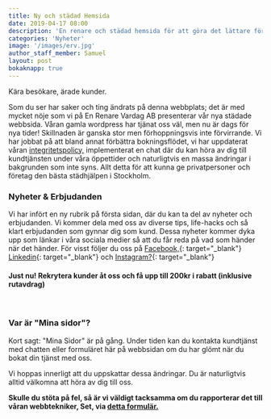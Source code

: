 ```yaml
---
title: Ny och städad Hemsida
date: 2019-04-17 08:00
description: 'En renare och städad hemsida för att göra det lättare för dig att ha En Renare Vardag'
categories: 'Nyheter'
image: '/images/erv.jpg'
author_staff_member: Samuel
layout: post
bokaknapp: true
---
```


K&auml;ra bes&ouml;kare, &auml;rade kunder.

Som du ser har saker och ting &auml;ndrats p&aring; denna webbplats; det &auml;r med mycket n&ouml;je som vi p&aring; En Renare Vardag AB presenterar v&aring;r nya st&auml;dade webbsida. V&aring;ran gamla wordpress har tj&auml;nat oss v&auml;l, men nu &auml;r dags f&ouml;r nya tider\! Skillnaden &auml;r ganska stor men f&ouml;rhoppningsvis inte f&ouml;rvirrande. Vi har jobbat p&aring; att bland annat f&ouml;rb&auml;ttra bokningsfl&ouml;det, vi har uppdaterat v&aring;ran [integritetspolicy,](/integritetspolicy/)&nbsp;implementerat en chat d&auml;r du kan h&ouml;ra av dig till kundtj&auml;nsten under v&aring;ra &ouml;ppettider och naturligtvis en massa &auml;ndringar i bakgrunden som inte syns. Allt detta f&ouml;r att kunna ge privatpersoner och f&ouml;retag den b&auml;sta st&auml;dhj&auml;lpen i Stockholm.

### Nyheter & Erbjudanden

Vi har inf&ouml;rt en ny rubrik p&aring; f&ouml;rsta sidan, d&auml;r du kan ta del av nyheter och erbjudanden. Vi kommer dela med oss av diverse tips, life-hacks och s&aring; klart erbjudanden som gynnar dig som kund. Dessa nyheter kommer dyka upp som l&auml;nkar i v&aring;ra sociala medier s&aring; att du f&aring;r reda p&aring; vad som h&auml;nder n&auml;r det h&auml;nder. F&ouml;r visst f&ouml;ljer du oss p&aring; [Facebook,](https://www.facebook.com/enrenarevardagAB/){: target="_blank"} [Linkedin](https://www.linkedin.com/company/en-renare-vardag-i-stockholm-ab/){: target="_blank"} och [Instagram?](https://www.instagram.com/enrenarevardag/){: target="_blank"}

#### Just nu\! Rekrytera kunder &aring;t oss och f&aring; upp till 200kr i rabatt (inklusive rutavdrag)

&nbsp;

### Var &auml;r "Mina sidor"?

Kort sagt: "Mina Sidor" &auml;r p&aring; g&aring;ng. Under tiden kan du kontakta kundtj&auml;nst med chatten eller formul&auml;ret h&auml;r p&aring; webbsidan om du har gl&ouml;mt n&auml;r du bokat din tj&auml;nst med oss.

Vi hoppas innerligt att du uppskattar dessa &auml;ndringar. Du &auml;r naturligtvis alltid v&auml;lkomna att h&ouml;ra av dig till oss.

**Skulle du st&ouml;ta p&aring; fel, s&aring; &auml;r vi v&auml;ldigt tacksamma om du rapporterar det till v&aring;ran webbtekniker, Set, via&nbsp;[detta formul&auml;r.](/kontakta-oss/)**